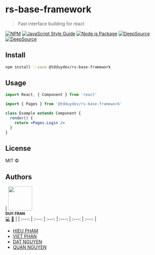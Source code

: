 # rs-base-framework

> Fast interface building for react

[![NPM](https://img.shields.io/npm/v/@tdduydev/rs-base-framework)](https://www.npmjs.com/package/@tdduydev/rs-base-framework) [![JavaScript Style Guide](https://img.shields.io/badge/code_style-standard-brightgreen.svg)](https://standardjs.com) [![Node.js Package](https://github.com/tdduydev/rs-base-framework/actions/workflows/action.yml/badge.svg)](https://github.com/tdduydev/rs-base-framework/actions/workflows/npm-publish.yml)
[![DeepSource](https://deepsource.io/gh/tdduydev/rs-base-framework.svg/?label=active+issues&show_trend=true&token=u30aaN2PlhMdQePCuDThjXwA)](https://deepsource.io/gh/tdduydev/rs-base-framework/?ref=repository-badge) [![DeepSource](https://deepsource.io/gh/tdduydev/rs-base-framework.svg/?label=resolved+issues&show_trend=true&token=u30aaN2PlhMdQePCuDThjXwA)](https://deepsource.io/gh/tdduydev/rs-base-framework/?ref=repository-badge)

## Install

```bash
npm install --save @tdduydev/rs-base-framework
```

## Usage

```jsx
import React, { Component } from 'react'

import { Pages } from '@tdduydev/rs-base-framework'

class Example extends Component {
  render() {
    return <Pages.Login />
  }
}
```

## License

MIT © [](https://github.com/)

## Authors

<!-- ALL-CONTRIBUTORS-LIST:START - Do not remove or modify this section -->
<!-- prettier-ignore -->
| [<img src="https://avatars.githubusercontent.com/u/18380121?s=40&v=4" width="75px;"/><br /><sub><b>DUY TRAN</b></sub>](https://www.linkedin.com/in/duydev/)<br />[💻](https://github.com/tdduydev "Code") [🤔](#ideas-jadjoubran "Ideas, Planning, & Feedback") |
| :---: | :---: | :---: | :---: | :---: | :---: |

<!-- ALL-CONTRIBUTORS-LIST:END -->

- [HIEU PHAM](https://github.com/trunghieu2607)
- [VIET PHAN](https://github.com/PhanViett)
- [DAT NGUYEN](https://github.com/ThanhDat0810)
- [QUAN NGUYEN](https://github.com/Stromlungdanh)
